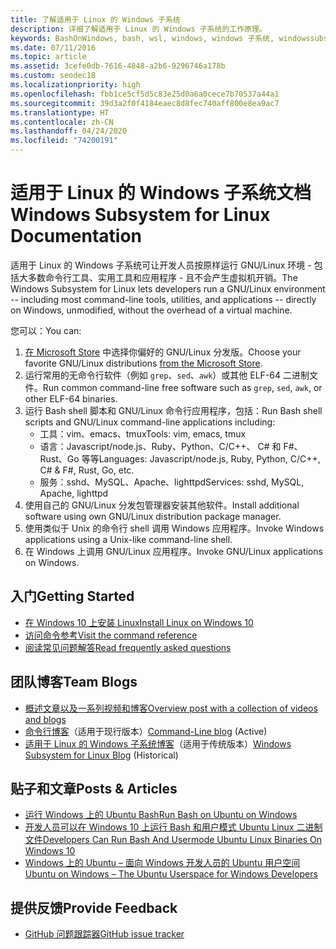 ```yaml
---
title: 了解适用于 Linux 的 Windows 子系统
description: 详细了解适用于 Linux 的 Windows 子系统的工作原理。
keywords: BashOnWindows, bash, wsl, windows, windows 子系统, windowssubsystem, gnu, linux
ms.date: 07/11/2016
ms.topic: article
ms.assetid: 3cefe0db-7616-4848-a2b6-9296746a178b
ms.custom: seodec18
ms.localizationpriority: high
ms.openlocfilehash: fbb1ce5cf5d5c83e25d0a6a0cece7b70537a44a1
ms.sourcegitcommit: 39d3a2f0f4184eaec8d8fec740aff800e8ea9ac7
ms.translationtype: HT
ms.contentlocale: zh-CN
ms.lasthandoff: 04/24/2020
ms.locfileid: "74200191"
---
```

# <a name="windows-subsystem-for-linux-documentation"></a><span data-ttu-id="7b203-104">适用于 Linux 的 Windows 子系统文档</span><span class="sxs-lookup"><span data-stu-id="7b203-104">Windows Subsystem for Linux Documentation</span></span>

<span data-ttu-id="7b203-105">适用于 Linux 的 Windows 子系统可让开发人员按原样运行 GNU/Linux 环境 - 包括大多数命令行工具、实用工具和应用程序 - 且不会产生虚拟机开销。</span><span class="sxs-lookup"><span data-stu-id="7b203-105">The Windows Subsystem for Linux lets developers run a GNU/Linux environment -- including most command-line tools, utilities, and applications -- directly on Windows, unmodified, without the overhead of a virtual machine.</span></span>  

<span data-ttu-id="7b203-106">您可以：</span><span class="sxs-lookup"><span data-stu-id="7b203-106">You can:</span></span>

1. <span data-ttu-id="7b203-107">[在 Microsoft Store](https://aka.ms/wslstore) 中选择你偏好的 GNU/Linux 分发版。</span><span class="sxs-lookup"><span data-stu-id="7b203-107">Choose your favorite GNU/Linux distributions [from the Microsoft Store](https://aka.ms/wslstore).</span></span>
1. <span data-ttu-id="7b203-108">运行常用的无命令行软件（例如 `grep`、`sed`、`awk`）或其他 ELF-64 二进制文件。</span><span class="sxs-lookup"><span data-stu-id="7b203-108">Run common command-line free software such as `grep`, `sed`, `awk`, or other ELF-64 binaries.</span></span> 
1. <span data-ttu-id="7b203-109">运行 Bash shell 脚本和 GNU/Linux 命令行应用程序，包括：</span><span class="sxs-lookup"><span data-stu-id="7b203-109">Run Bash shell scripts and GNU/Linux command-line applications including:</span></span>  
    * <span data-ttu-id="7b203-110">工具：vim、emacs、tmux</span><span class="sxs-lookup"><span data-stu-id="7b203-110">Tools: vim, emacs, tmux</span></span>
    * <span data-ttu-id="7b203-111">语言：Javascript/node.js、Ruby、Python、C/C++、 C# 和 F#、Rust、Go 等等</span><span class="sxs-lookup"><span data-stu-id="7b203-111">Languages: Javascript/node.js, Ruby, Python, C/C++, C# & F#, Rust, Go, etc.</span></span>
    * <span data-ttu-id="7b203-112">服务：sshd、MySQL、Apache、lighttpd</span><span class="sxs-lookup"><span data-stu-id="7b203-112">Services: sshd, MySQL, Apache, lighttpd</span></span>
1. <span data-ttu-id="7b203-113">使用自己的 GNU/Linux 分发包管理器安装其他软件。</span><span class="sxs-lookup"><span data-stu-id="7b203-113">Install additional software using own GNU/Linux distribution package manager.</span></span>
1. <span data-ttu-id="7b203-114">使用类似于 Unix 的命令行 shell 调用 Windows 应用程序。</span><span class="sxs-lookup"><span data-stu-id="7b203-114">Invoke Windows applications using a Unix-like command-line shell.</span></span>
1. <span data-ttu-id="7b203-115">在 Windows 上调用 GNU/Linux 应用程序。</span><span class="sxs-lookup"><span data-stu-id="7b203-115">Invoke GNU/Linux applications on Windows.</span></span>

## <a name="getting-started"></a><span data-ttu-id="7b203-116">入门</span><span class="sxs-lookup"><span data-stu-id="7b203-116">Getting Started</span></span>

* [<span data-ttu-id="7b203-117">在 Windows 10 上安装 Linux</span><span class="sxs-lookup"><span data-stu-id="7b203-117">Install Linux on Windows 10</span></span>](install-win10.md)
* [<span data-ttu-id="7b203-118">访问命令参考</span><span class="sxs-lookup"><span data-stu-id="7b203-118">Visit the command reference</span></span>](reference.md)
* [<span data-ttu-id="7b203-119">阅读常见问题解答</span><span class="sxs-lookup"><span data-stu-id="7b203-119">Read frequently asked questions</span></span>](faq.md)

## <a name="team-blogs"></a><span data-ttu-id="7b203-120">团队博客</span><span class="sxs-lookup"><span data-stu-id="7b203-120">Team Blogs</span></span>
*  [<span data-ttu-id="7b203-121">概述文章以及一系列视频和博客</span><span class="sxs-lookup"><span data-stu-id="7b203-121">Overview post with a collection of videos and blogs</span></span>](https://blogs.msdn.microsoft.com/commandline/learn-about-windows-console-and-windows-subsystem-for-linux-wsl/)
* <span data-ttu-id="7b203-122">[命令行博客](https://blogs.msdn.microsoft.com/commandline/)（适用于现行版本）</span><span class="sxs-lookup"><span data-stu-id="7b203-122">[Command-Line blog](https://blogs.msdn.microsoft.com/commandline/) (Active)</span></span>
* <span data-ttu-id="7b203-123">[适用于 Linux 的 Windows 子系统博客](https://blogs.msdn.microsoft.com/wsl/)（适用于传统版本）</span><span class="sxs-lookup"><span data-stu-id="7b203-123">[Windows Subsystem for Linux Blog](https://blogs.msdn.microsoft.com/wsl/) (Historical)</span></span>

## <a name="posts--articles"></a><span data-ttu-id="7b203-124">贴子和文章</span><span class="sxs-lookup"><span data-stu-id="7b203-124">Posts & Articles</span></span>
* [<span data-ttu-id="7b203-125">运行 Windows 上的 Ubuntu Bash</span><span class="sxs-lookup"><span data-stu-id="7b203-125">Run Bash on Ubuntu on Windows</span></span>](https://blogs.windows.com/buildingapps/2016/03/30/run-bash-on-ubuntu-on-windows/)
* [<span data-ttu-id="7b203-126">开发人员可以在 Windows 10 上运行 Bash 和用户模式 Ubuntu Linux 二进制文件</span><span class="sxs-lookup"><span data-stu-id="7b203-126">Developers Can Run Bash And Usermode Ubuntu Linux Binaries On Windows 10</span></span>](https://www.hanselman.com/blog/DevelopersCanRunBashShellAndUsermodeUbuntuLinuxBinariesOnWindows10.aspx)
* [<span data-ttu-id="7b203-127">Windows 上的 Ubuntu – 面向 Windows 开发人员的 Ubuntu 用户空间</span><span class="sxs-lookup"><span data-stu-id="7b203-127">Ubuntu on Windows – The Ubuntu Userspace for Windows Developers</span></span>](https://insights.ubuntu.com/2016/03/30/ubuntu-on-windows-the-ubuntu-userspace-for-windows-developers/) 

## <a name="provide-feedback"></a><span data-ttu-id="7b203-128">提供反馈</span><span class="sxs-lookup"><span data-stu-id="7b203-128">Provide Feedback</span></span>
* [<span data-ttu-id="7b203-129">GitHub 问题跟踪器</span><span class="sxs-lookup"><span data-stu-id="7b203-129">GitHub issue tracker</span></span>](https://github.com/Microsoft/BashOnWindows/issues)

